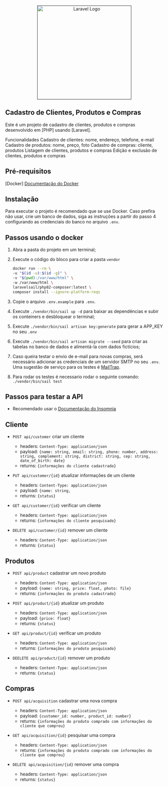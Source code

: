 <p align="center"><a href="" target="_blank"><img src="https://www.comerc.com.br/hs-fs/hubfs/2x-ComercEnergia_Logo002.png?width=400&name=2x-ComercEnergia_Logo002.png" width="300" alt="Laravel Logo"></a></p>


## Cadastro de Clientes, Produtos e Compras

Este é um projeto de cadastro de clientes, produtos e compras desenvolvido em [PHP] usando [Laravel].

Funcionalidades
Cadastro de clientes: nome, endereço, telefone, e-mail
Cadastro de produtos: nome, preço, foto
Cadastro de compras: cliente, produtos
Listagem de clientes, produtos e compras
Edição e exclusão de clientes, produtos e compras


## Pré-requisitos

[Docker] <a href="https://docs.docker.com/">Documentação do Docker</a>

## Instalação

Para executar o projeto é recomendado que se use Docker. Caso prefira não usar, crie um banco de dados, siga as instruções a partir do passo 4 configurando as credenciais do banco no arquivo ```.env```.

## Passos usando o docker

1. Abra a pasta do projeto em um terminal;
2. Execute o código do bloco para criar a pasta ```vendor```
    ```sh
    docker run --rm \
    -u "$(id -u):$(id -g)" \
    -v "$(pwd):/var/www/html" \
    -w /var/www/html \
    laravelsail/php82-composer:latest \
    composer install --ignore-platform-reqs
    ```
3. Copie o arquivo ```.env.example``` para ```.env```.

4. Execute ```./vendor/bin/sail up -d``` para baixar as dependências e subir os conteiners e desbloquear o terminal;

5. Execute `./vendor/bin/sail artisan key:generate` para gerar a APP_KEY no seu `.env`

6. Execute `./vendor/bin/sail artisan migrate --seed` para criar as tabelas no banco de dados e alimentá-la com dados fictícios;

7. Caso queira testar o envio de e-mail para novas compras, será necessário adicionar as credenciais de um servidor SMTP no seu `.env`. Uma sugestão de serviço para os testes é [MailTrap](https://mailtrap.io/). 

8. Para rodar os testes é necessario rodar o seguinte comando: ```./vendor/bin/sail test```

## Passos para testar a API

- Recomendado usar o <a href="https://docs.insomnia.rest/">Documentação do Insomnia</a>
## Cliente

- `POST api/customer` criar um cliente 
    - headers: `Content-Type: application/json`
    - payload: `{name: string, email: string, phone: number, address: string, complement: string, district: string, cep: string, date_of_birth: date}`
    - returns: `{informações do cliente cadastrado}`

- `PUT api/customer/{id}` atualizar informações de um cliente 
    - headers: `Content-Type: application/json`
    - payload: `{name: string,`
    - returns: `{status}`

- `GET api/customer/{id}` verificar um cliente 
    - headers: `Content-Type: application/json`
    - returns: `{informações do cliente pesquisado}`

- `DELETE api/customer/{id}` remover um cliente 
    - headers: `Content-Type: application/json`
    - returns: `{status}`

## Produtos

- `POST api/product` cadastrar um novo produto
    - headers: `Content-Type: application/json`
    - payload: `{name: string, price: float, photo: file}`
    - returns: `{informações do produto cadastrado}`

- `POST api/product/{id}` atualizar um produto
    - headers: `Content-Type: application/json`
    - payload: `{price: float}`
    - returns: `{status}`

- `GET api/product/{id}` verificar um produto
    - headers: `Content-Type: application/json`
    - returns: `{informações do produto pesquisado}`

- `DEELETE api/product/{id}` remover um produto
    - headers: `Content-Type: application/json`
    - returns: `{status}`

## Compras

- `POST api/acquisition` cadastrar uma nova compra
    - headers: `Content-Type: application/json`
    - payload: `{customer_id: number, product_id: number}`
    - returns: `{informações do produto comprado com informações do cliente que comprou}`

- `GET api/acquisition/{id}` pesquisar uma compra
    - headers: `Content-Type: application/json`
    - returns: `{informações do produto comprado com informações do cliente que comprou}`


- `DELETE api/acquisition/{id}` remover uma compra
    - headers: `Content-Type: application/json`
    - returns: `{status}`


